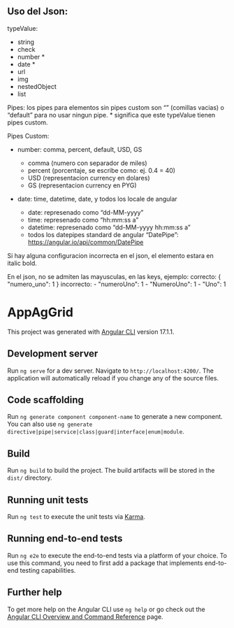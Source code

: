 ## Uso del Json:

typeValue:
  - string
  - check
  - number * 
  - date *
  - url
  - img
  - nestedObject
  - list

Pipes:
los pipes para elementos sin pipes custom son “” (comillas vacias) o “default” para no usar ningun pipe. * significa que este typeValue tienen pipes custom.

Pipes Custom:
- number: comma, percent, default, USD, GS 
    - comma (numero con separador de miles)
    - percent (porcentaje, se escribe como: ej. 0.4 = 40)
    - USD (representacion currency en dolares)
    - GS (representacion currency en PYG)

- date: time, datetime, date, y todos los locale de angular
    - date: represenado como “dd-MM-yyyy”
    - time: represenado como “hh:mm:ss a”
    - datetime: represenado como “dd-MM-yyyy hh:mm:ss a”
    - todos los datepipes standard de angular “DatePipe”: https://angular.io/api/common/DatePipe

Si hay alguna configuracion incorrecta en el json, el elemento estara en italic bold.


En el json, no se admiten las mayusculas, en las keys, ejemplo:
correcto: 
{
	"numero_uno": 1
}
incorrecto: 
    - "numeroUno": 1
    - "NumeroUno": 1
    - "Uno": 1


# AppAgGrid

This project was generated with [Angular CLI](https://github.com/angular/angular-cli) version 17.1.1.

## Development server

Run `ng serve` for a dev server. Navigate to `http://localhost:4200/`. The application will automatically reload if you change any of the source files.

## Code scaffolding

Run `ng generate component component-name` to generate a new component. You can also use `ng generate directive|pipe|service|class|guard|interface|enum|module`.

## Build

Run `ng build` to build the project. The build artifacts will be stored in the `dist/` directory.

## Running unit tests

Run `ng test` to execute the unit tests via [Karma](https://karma-runner.github.io).

## Running end-to-end tests

Run `ng e2e` to execute the end-to-end tests via a platform of your choice. To use this command, you need to first add a package that implements end-to-end testing capabilities.

## Further help

To get more help on the Angular CLI use `ng help` or go check out the [Angular CLI Overview and Command Reference](https://angular.io/cli) page.
